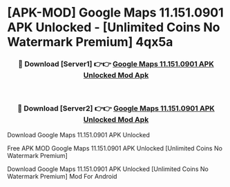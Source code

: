 # [APK-MOD] Google Maps 11.151.0901 APK Unlocked - [Unlimited Coins No Watermark Premium] 4qx5a



<div align="center">
<h3>🔴 Download [Server1] 👉👉 <a href="https://momento.my/?title=Google_Maps_11.151.0901_APK_Unlocked">Google Maps 11.151.0901 APK Unlocked Mod Apk</a></h3><br>

<h3>🔴 Download [Server2] 👉👉 <a href="https://momento.my/?title=Google_Maps_11.151.0901_APK_Unlocked">Google Maps 11.151.0901 APK Unlocked Mod Apk</a></h3>
</div>



Download Google Maps 11.151.0901 APK Unlocked 

Free APK MOD Google Maps 11.151.0901 APK Unlocked [Unlimited Coins No Watermark Premium]

Download Google Maps 11.151.0901 APK Unlocked [Unlimited Coins No Watermark Premium] Mod For Android
